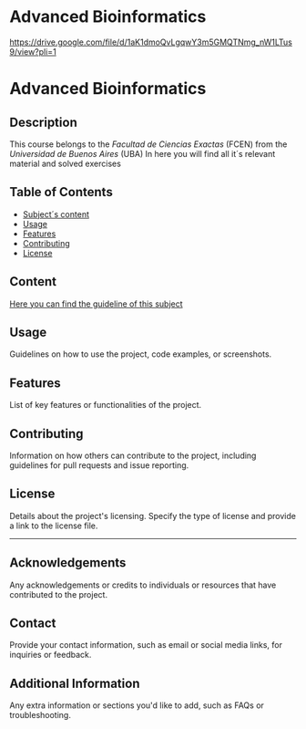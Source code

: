 # Advanced Bioinformatics
 https://drive.google.com/file/d/1aK1dmoQvLgqwY3m5GMQTNmg_nW1LTus9/view?pli=1

# Advanced Bioinformatics

## Description

This course belongs to the _Facultad de Ciencias Exactas_ (FCEN) from the _Universidad de Buenos Aires_ (UBA)
In here you will find all it´s relevant material and solved exercises 

## Table of Contents

- [Subject´s content](#content)
- [Usage](#usage)
- [Features](#features)
- [Contributing](#contributing)
- [License](#license)

## Content

[Here you can find the guideline of this subject](docs/Curricular_program.pdf)

## Usage

Guidelines on how to use the project, code examples, or screenshots.

## Features

List of key features or functionalities of the project.

## Contributing

Information on how others can contribute to the project, including guidelines for pull requests and issue reporting.

## License

Details about the project's licensing. Specify the type of license and provide a link to the license file.

---

## Acknowledgements

Any acknowledgements or credits to individuals or resources that have contributed to the project.

## Contact

Provide your contact information, such as email or social media links, for inquiries or feedback.

## Additional Information

Any extra information or sections you'd like to add, such as FAQs or troubleshooting.
